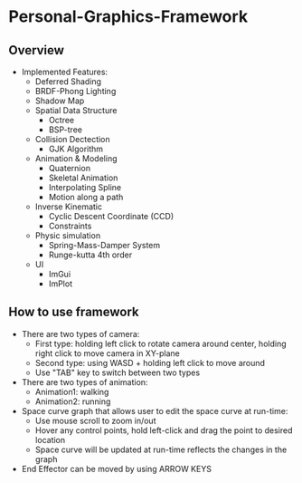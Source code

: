 # Personal-Graphics-Framework
## Overview
+ Implemented Features:
  + Deferred Shading
  + BRDF-Phong Lighting
  + Shadow Map
  + Spatial Data Structure
    + Octree
    + BSP-tree
  + Collision Dectection
    + GJK Algorithm
  + Animation & Modeling
    + Quaternion
    + Skeletal Animation
    + Interpolating Spline
    + Motion along a path
  + Inverse Kinematic
    + Cyclic Descent Coordinate (CCD)
    + Constraints
  + Physic simulation
    + Spring-Mass-Damper System
    + Runge-kutta 4th order
  + UI
    + ImGui
    + ImPlot
## How to use framework
+ There are two types of camera:
  + First type: holding left click to rotate camera around center, holding right click to move camera in XY-plane
  + Second type: using WASD + holding left click to move around
  + Use "TAB" key to switch between two types
+ There are two types of animation:
  + Animation1: walking
  + Animation2: running
+ Space curve graph that allows user to edit the space curve at run-time:
  + Use mouse scroll to zoom in/out
  + Hover any control points, hold left-click and drag the point to desired location
  + Space curve will be updated at run-time reflects the changes in the graph
+ End Effector can be moved by using ARROW KEYS